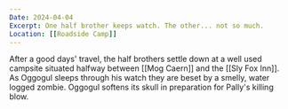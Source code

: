 ```yaml
---
Date: 2024-04-04
Excerpt: One half brother keeps watch. The other... not so much.
Location: [[Roadside Camp]]
---
```

After a good days' travel, the half brothers settle down at a well used campsite situated halfway between [[Mog Caern]] and the [[Sly Fox Inn]]. As Oggogul sleeps through his watch they are beset by a smelly, water logged zombie. Oggogul softens its skull in preparation for Pally's killing blow.